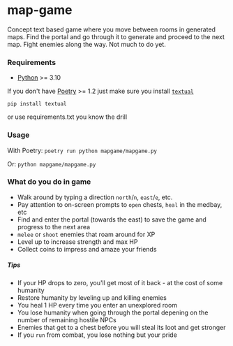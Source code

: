 # map-game

Concept text based game where you move between rooms in generated maps. Find the portal and go through it to generate and proceed to the next map. Fight enemies along the way. Not much to do yet.

### Requirements

- [Python](https://www.python.org/downloads/) >= 3.10

If you don't have [Poetry](https://python-poetry.org/docs/) >= 1.2 just make sure you install [`textual`](https://github.com/Textualize/textual)

`pip install textual`

or use requirements.txt you know the drill

### Usage

With Poetry: `poetry run python mapgame/mapgame.py`

Or: `python mapgame/mapgame.py`

### What do you do in game

- Walk around by typing a direction `north`/`n`, `east`/`e`, etc.
- Pay attention to on-screen prompts to `open` chests, `heal` in the medbay, etc
- Find and enter the portal (towards the east) to save the game and progress to the next area
- `melee` or `shoot` enemies that roam around for XP
- Level up to increase strength and max HP
- Collect coins to impress and amaze your friends

##### Tips

- If your HP drops to zero, you'll get most of it back - at the cost of some humanity
- Restore humanity by leveling up and killing enemies
- You heal 1 HP every time you enter an unexplored room
- You lose humanity when going through the portal depening on the number of remaining hostile NPCs
- Enemies that get to a chest before you will steal its loot and get stronger
- If you `run` from combat, you lose nothing but your pride
